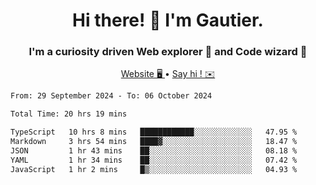 <h1 align="center">Hi there! 👋 I'm Gautier.</h1>
<h3 align="center">I'm a curiosity driven Web explorer 🚀 and Code wizard 🧙</h3>

<p align="center">
  <a href="https://xisabla.github.io/">Website 🖥️ </a> •
  <a href="mailto:xisabla.dev@gmail.com">Say hi ! ✉️</a>
</p>

<!--START_SECTION:waka-->

```txt
From: 29 September 2024 - To: 06 October 2024

Total Time: 20 hrs 19 mins

TypeScript   10 hrs 8 mins   ████████████░░░░░░░░░░░░░   47.95 %
Markdown     3 hrs 54 mins   ████▓░░░░░░░░░░░░░░░░░░░░   18.47 %
JSON         1 hr 43 mins    ██░░░░░░░░░░░░░░░░░░░░░░░   08.18 %
YAML         1 hr 34 mins    ██░░░░░░░░░░░░░░░░░░░░░░░   07.42 %
JavaScript   1 hr 2 mins     █▒░░░░░░░░░░░░░░░░░░░░░░░   04.93 %
```

<!--END_SECTION:waka-->
